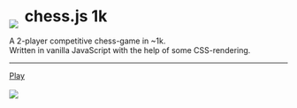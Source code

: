 # <img src="http://s4.postimg.org/u2q9xf3m1/chess_js_knight.gif" style="position: relative; max-width: 100%; top: 12px; margin-right: 5px;"/> chess.js 1k

A 2-player competitive chess-game in ~1k.<br>
Written in vanilla JavaScript with the help of some CSS-rendering.

___

<a href="https://cdn.rawgit.com/misantronic/chess.js/master/index.html">Play</a>
<br><br>
<img src="http://s14.postimg.org/9wqugfow1/chess_js.gif" style="max-width:510px;">